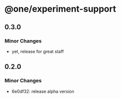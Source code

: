 # @one/experiment-support

## 0.3.0

### Minor Changes

- yet, release for great staff

## 0.2.0

### Minor Changes

- 6e0df32: release alpha version
